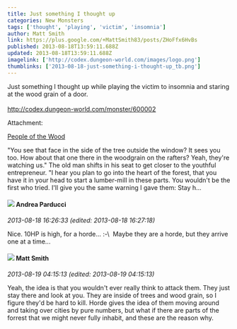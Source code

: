 ```yaml
---
title: Just something I thought up
categories: New Monsters
tags: ['thought', 'playing', 'victim', 'insomnia']
author: Matt Smith
link: https://plus.google.com/+MattSmith83/posts/ZHoFfx6HvBs
published: 2013-08-18T13:59:11.688Z
updated: 2013-08-18T13:59:11.688Z
imagelink: ['http://codex.dungeon-world.com/images/logo.png']
thumblinks: ['2013-08-18-just-something-i-thought-up_tb.png']
---
```


Just something I thought up while playing the victim to insomnia and staring at the wood grain of a door.<br /><br /><a href="http://codex.dungeon-world.com/monster/600002" class="ot-anchor">http://codex.dungeon-world.com/monster/600002</a>


Attachment:

<a href='http://codex.dungeon-world.com/monster/600002'>People of the Wood</a>


"You see that face in the side of the tree outside the window? It sees you too. How about that one there in the woodgrain on the rafters? Yeah, they're watching us." The old man shifts in his seat to get closer to the youthful entrepreneur. "I hear you plan to go into the heart of the forest, that you have it in your head to start a lumber-mill in these parts. You wouldn't be the first who tried. I'll give you the same warning I gave them: Stay h...
<div id='comment z12hefajqxvbc31q104cjniqtsyzczabeis'>
  <h4><img src='{{site.baseurl}}//images/avatars/101076298485951808085_photo.jpg'> Andrea Parducci</h4>
      <p><cite>2013-08-18 16:26:33 (edited: 2013-08-18 16:27:18)</cite></p>
        <p>Nice. 10HP is high, for a horde... :-\  Maybe they are a horde, but they arrive one at a time...</p>
</div>
        

<div id='comment z12hefajqxvbc31q104cjniqtsyzczabeis'>
  <h4><img src='{{site.baseurl}}//images/avatars/114058978089705547111_photo.jpg'> Matt Smith</h4>
      <p><cite>2013-08-19 04:15:13 (edited: 2013-08-19 04:15:13)</cite></p>
        <p>Yeah, the idea is that you wouldn&#39;t ever really think to attack them. They just stay there and look at you. They are inside of trees and wood grain, so I figure they&#39;d be hard to kill. Horde gives the idea of them moving around and taking over cities by pure numbers, but what if there are parts of the forrest that we might never fully inhabit, and these are the reason why.</p>
</div>
        